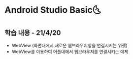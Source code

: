 # Android Studio Basic:last_quarter_moon_with_face:

## 학습 내용 - 21/4/20

- WebView (화면내에서 새로운 웹브라우저창을 연결시키는 위젯)
- WebView를 이용하여 어플내에서 웹브라우저를 연결시키는 예제